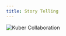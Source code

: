 ```yaml
---
title: Story Telling
---
```


![Kuber Collaboration](/images/kuber/kuber-collaboration.svg "Kuber Collaboration")
